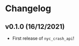 # Changelog

<!--next-version-placeholder-->

## v0.1.0 (16/12/2021)

- First release of `nyc_crash_api`!